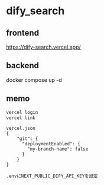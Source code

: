 # dify_search
## frontend
https://dify-search.vercel.app/

## backend
docker compose up -d 

## memo
```sh
vercel login
vercel link
```
```
vercel.json
{
    "git": {
      "deploymentEnabled": {
        "my-branch-name": false
      }
    }
}
```
```
.envにNEXT_PUBLIC_DIFY_API_KEYを設定
```
